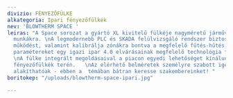```yaml
---
divizio: FÉNYEZŐFÜLKE
alkategoria: Ipari fényezőfülkék
nev: 'BLOWTHERM SPACE '
leiras: "A Space sorozat a gyártó XL kivitelű fülkéje nagyméretű járműveken végzett
  munkákra. \nA legmodernebb PLC és SKADA felülvizsgáló rendszer biztosítja a tökéletes
  működést, valamint kalibrálja zónákra bontva a megfelelő fűtés-hűtés és párásítási
  paramétereket egy igazi ipar 4.0 elvárásainak megfelelő technológia formájában.
  \nA fülke integrált megoldásaival a piacon egyedi lehetőséget kínálunk az ipari
  fényezőfülkék terén.   \nAz elérhető belméretek személyre szabott igények szerint
  alakíthatóak - ebben a  témában bátran keresse szakembereinket! "
boritokep: "/uploads/blowtherm-space-ipari.jpg"

---
```

